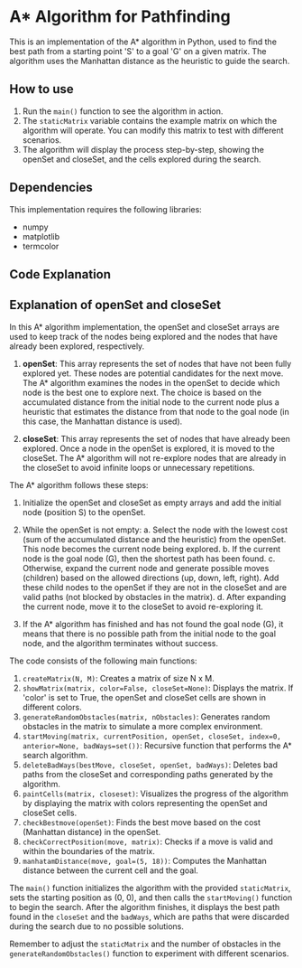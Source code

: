 # A* Algorithm for Pathfinding

This is an implementation of the A* algorithm in Python, used to find the best path from a starting point 'S' to a goal 'G' on a given matrix. The algorithm uses the Manhattan distance as the heuristic to guide the search.

## How to use

1. Run the `main()` function to see the algorithm in action.
2. The `staticMatrix` variable contains the example matrix on which the algorithm will operate. You can modify this matrix to test with different scenarios.
3. The algorithm will display the process step-by-step, showing the openSet and closeSet, and the cells explored during the search.

## Dependencies

This implementation requires the following libraries:

- numpy
- matplotlib
- termcolor

## Code Explanation
## Explanation of openSet and closeSet

In this A* algorithm implementation, the openSet and closeSet arrays are used to keep track of the nodes being explored and the nodes that have already been explored, respectively.

1. **openSet**: This array represents the set of nodes that have not been fully explored yet. These nodes are potential candidates for the next move. The A* algorithm examines the nodes in the openSet to decide which node is the best one to explore next. The choice is based on the accumulated distance from the initial node to the current node plus a heuristic that estimates the distance from that node to the goal node (in this case, the Manhattan distance is used).

2. **closeSet**: This array represents the set of nodes that have already been explored. Once a node in the openSet is explored, it is moved to the closeSet. The A* algorithm will not re-explore nodes that are already in the closeSet to avoid infinite loops or unnecessary repetitions.

The A* algorithm follows these steps:

1. Initialize the openSet and closeSet as empty arrays and add the initial node (position S) to the openSet.

2. While the openSet is not empty:
   a. Select the node with the lowest cost (sum of the accumulated distance and the heuristic) from the openSet. This node becomes the current node being explored.
   b. If the current node is the goal node (G), then the shortest path has been found.
   c. Otherwise, expand the current node and generate possible moves (children) based on the allowed directions (up, down, left, right). Add these child nodes to the openSet if they are not in the closeSet and are valid paths (not blocked by obstacles in the matrix).
   d. After expanding the current node, move it to the closeSet to avoid re-exploring it.

3. If the A* algorithm has finished and has not found the goal node (G), it means that there is no possible path from the initial node to the goal node, and the algorithm terminates without success.

The code consists of the following main functions:

1. `createMatrix(N, M)`: Creates a matrix of size N x M.
2. `showMatrix(matrix, color=False, closeSet=None)`: Displays the matrix. If 'color' is set to True, the openSet and closeSet cells are shown in different colors.
3. `generateRandomObstacles(matrix, nObstacles)`: Generates random obstacles in the matrix to simulate a more complex environment.
4. `startMoving(matrix, currentPosition, openSet, closeSet, index=0, anterior=None, badWays=set())`: Recursive function that performs the A* search algorithm.
5. `deleteBadWays(bestMove, closeSet, openSet, badWays)`: Deletes bad paths from the closeSet and corresponding paths generated by the algorithm.
6. `paintCells(matrix, closeset)`: Visualizes the progress of the algorithm by displaying the matrix with colors representing the openSet and closeSet cells.
7. `checkBestmove(openSet)`: Finds the best move based on the cost (Manhattan distance) in the openSet.
8. `checkCorrectPosition(move, matrix)`: Checks if a move is valid and within the boundaries of the matrix.
9. `manhatamDistance(move, goal=(5, 18))`: Computes the Manhattan distance between the current cell and the goal.

The `main()` function initializes the algorithm with the provided `staticMatrix`, sets the starting position as (0, 0), and then calls the `startMoving()` function to begin the search. After the algorithm finishes, it displays the best path found in the `closeSet` and the `badWays`, which are paths that were discarded during the search due to no possible solutions.

Remember to adjust the `staticMatrix` and the number of obstacles in the `generateRandomObstacles()` function to experiment with different scenarios.

